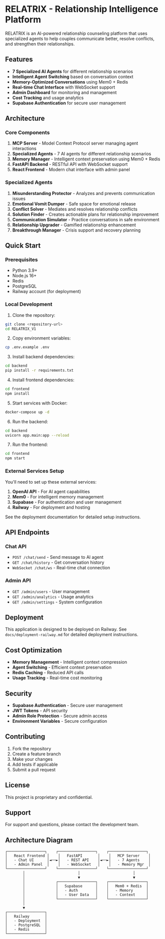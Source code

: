 # RELATRIX - Relationship Intelligence Platform

RELATRIX is an AI-powered relationship counseling platform that uses specialized agents to help couples communicate better, resolve conflicts, and strengthen their relationships.

## Features

- **7 Specialized AI Agents** for different relationship scenarios
- **Intelligent Agent Switching** based on conversation context
- **Memory-Optimized Conversations** using Mem0 + Redis
- **Real-time Chat Interface** with WebSocket support
- **Admin Dashboard** for monitoring and management
- **Cost Tracking** and usage analytics
- **Supabase Authentication** for secure user management

## Architecture

### Core Components

1. **MCP Server** - Model Context Protocol server managing agent interactions
2. **Specialized Agents** - 7 AI agents for different relationship scenarios
3. **Memory Manager** - Intelligent context preservation using Mem0 + Redis
4. **FastAPI Backend** - RESTful API with WebSocket support
5. **React Frontend** - Modern chat interface with admin panel

### Specialized Agents

1. **Misunderstanding Protector** - Analyzes and prevents communication issues
2. **Emotional Vomit Dumper** - Safe space for emotional release
3. **Conflict Solver** - Mediates and resolves relationship conflicts
4. **Solution Finder** - Creates actionable plans for relationship improvement
5. **Communication Simulator** - Practice conversations in safe environment
6. **Relationship Upgrader** - Gamified relationship enhancement
7. **Breakthrough Manager** - Crisis support and recovery planning

## Quick Start

### Prerequisites

- Python 3.9+
- Node.js 16+
- Redis
- PostgreSQL
- Railway account (for deployment)

### Local Development

1. Clone the repository:
```bash
git clone <repository-url>
cd RELATRIX_V1
```

2. Copy environment variables:
```bash
cp .env.example .env
```

3. Install backend dependencies:
```bash
cd backend
pip install -r requirements.txt
```

4. Install frontend dependencies:
```bash
cd frontend
npm install
```

5. Start services with Docker:
```bash
docker-compose up -d
```

6. Run the backend:
```bash
cd backend
uvicorn app.main:app --reload
```

7. Run the frontend:
```bash
cd frontend
npm start
```

### External Services Setup

You'll need to set up these external services:

1. **OpenAI API** - For AI agent capabilities
2. **Mem0** - For intelligent memory management
3. **Supabase** - For authentication and user management
4. **Railway** - For deployment and hosting

See the deployment documentation for detailed setup instructions.

## API Endpoints

### Chat API
- `POST /chat/send` - Send message to AI agent
- `GET /chat/history` - Get conversation history
- `WebSocket /chat/ws` - Real-time chat connection

### Admin API
- `GET /admin/users` - User management
- `GET /admin/analytics` - Usage analytics
- `GET /admin/settings` - System configuration

## Deployment

This application is designed to be deployed on Railway. See `docs/deployment-railway.md` for detailed deployment instructions.

## Cost Optimization

- **Memory Management** - Intelligent context compression
- **Agent Switching** - Efficient context preservation
- **Redis Caching** - Reduced API calls
- **Usage Tracking** - Real-time cost monitoring

## Security

- **Supabase Authentication** - Secure user management
- **JWT Tokens** - API security
- **Admin Role Protection** - Secure admin access
- **Environment Variables** - Secure configuration

## Contributing

1. Fork the repository
2. Create a feature branch
3. Make your changes
4. Add tests if applicable
5. Submit a pull request

## License

This project is proprietary and confidential.

## Support

For support and questions, please contact the development team.

## Architecture Diagram

```
┌─────────────────┐    ┌─────────────────┐    ┌─────────────────┐
│   React Frontend │    │   FastAPI       │    │   MCP Server    │
│   - Chat UI      │◄──►│   - REST API    │◄──►│   - 7 Agents    │
│   - Admin Panel  │    │   - WebSocket   │    │   - Memory Mgr  │
└─────────────────┘    └─────────────────┘    └─────────────────┘
        │                        │                        │
        │                        ▼                        ▼
        │              ┌─────────────────┐    ┌─────────────────┐
        │              │   Supabase      │    │   Mem0 + Redis  │
        │              │   - Auth        │    │   - Memory      │
        │              │   - User Data   │    │   - Context     │
        │              └─────────────────┘    └─────────────────┘
        │
        ▼
┌─────────────────┐
│   Railway       │
│   - Deployment  │
│   - PostgreSQL  │
│   - Redis       │
└─────────────────┘
```